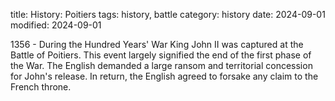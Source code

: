 title: History: Poitiers
tags: history, battle
category: history
date: 2024-09-01
modified: 2024-09-01


 1356 -
During the Hundred Years' War
 King John II was
 captured at the Battle of Poitiers. This event largely signified the
 end of the first phase of the War. The English demanded a large
 ransom and territorial concession for John's release. In return, the
 English agreed to forsake any claim to the French throne.





